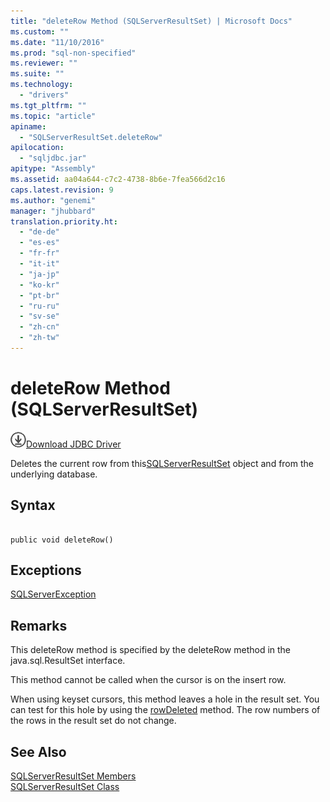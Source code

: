```yaml
---
title: "deleteRow Method (SQLServerResultSet) | Microsoft Docs"
ms.custom: ""
ms.date: "11/10/2016"
ms.prod: "sql-non-specified"
ms.reviewer: ""
ms.suite: ""
ms.technology: 
  - "drivers"
ms.tgt_pltfrm: ""
ms.topic: "article"
apiname: 
  - "SQLServerResultSet.deleteRow"
apilocation: 
  - "sqljdbc.jar"
apitype: "Assembly"
ms.assetid: aa04a644-c7c2-4738-8b6e-7fea566d2c16
caps.latest.revision: 9
ms.author: "genemi"
manager: "jhubbard"
translation.priority.ht: 
  - "de-de"
  - "es-es"
  - "fr-fr"
  - "it-it"
  - "ja-jp"
  - "ko-kr"
  - "pt-br"
  - "ru-ru"
  - "sv-se"
  - "zh-cn"
  - "zh-tw"
---
```

# deleteRow Method (SQLServerResultSet)
![Download](../../../ssdt/media/download.png)[Download JDBC Driver](http://go.microsoft.com/fwlink/?LinkId=245496)

  Deletes the current row from this[SQLServerResultSet](../../../connect/jdbc/reference/sqlserverresultset-class.md) object and from the underlying database.  
  
## Syntax  
  
```  
  
public void deleteRow()  
```  
  
## Exceptions  
 [SQLServerException](../../../connect/jdbc/reference/sqlserverexception-class.md)  
  
## Remarks  
 This deleteRow method is specified by the deleteRow method in the java.sql.ResultSet interface.  
  
 This method cannot be called when the cursor is on the insert row.  
  
 When using keyset cursors, this method leaves a hole in the result set. You can test for this hole by using the [rowDeleted](../../../connect/jdbc/reference/rowdeleted-method--sqlserverresultset-.md) method. The row numbers of the rows in the result set do not change.  
  
## See Also  
 [SQLServerResultSet Members](../../../connect/jdbc/reference/sqlserverresultset-members.md)   
 [SQLServerResultSet Class](../../../connect/jdbc/reference/sqlserverresultset-class.md)  
  
  